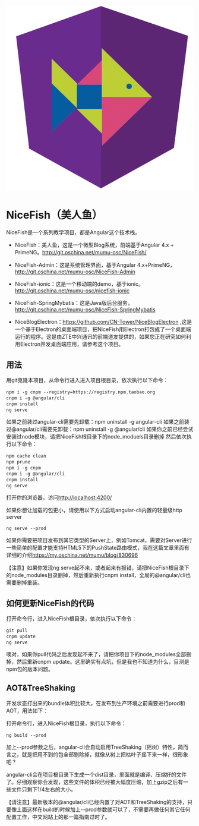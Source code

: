 ![nicefish-jigsaw](src/assets/imgs/nicefish-jigsaw.png)

# NiceFish（美人鱼）

NiceFish是一个系列教学项目，都是Angular这个技术栈。

- NiceFish：美人鱼，这是一个微型Blog系统，前端基于Angular 4.x + PrimeNG。<http://git.oschina.net/mumu-osc/NiceFish/>

- NiceFish-Admin：这是系统管理界面，基于Angular 4.x+PrimeNG，<http://git.oschina.net/mumu-osc/NiceFish-Admin>

- NiceFish-ionic：这是一个移动端的demo，基于ionic。<http://git.oschina.net/mumu-osc/nicefish-ionic>

- NiceFish-SpringMybatis：这是Java版后台服务，<http://git.oschina.net/mumu-osc/NiceFish-SpringMybatis>

- NiceBlogElectron：<https://github.com/CN-Tower/NiceBlogElectron> ,这是一个基于Electron的桌面端项目，把NiceFish用Electron打包成了一个桌面端运行的程序。这是由ZTE中兴通讯的前端道友提供的，如果您正在研究如何利用Electron开发桌面端应用，请参考这个项目。

## 用法

用git克隆本项目，从命令行进入进入项目根目录，依次执行以下命令：

```
npm i -g cnpm --registry=https://registry.npm.taobao.org
cnpm i -g @angular/cli
cnpm install
ng serve
```

如果之前装过angular-cli需要先卸载：npm uninstall -g angular-cli 如果之前装过@angular/cli需要先卸载：npm uninstall -g @angular/cli 如果你之前已经尝试安装过node模块，请把NiceFish根目录下的node_moduels目录删掉 然后依次执行以下命令：

```
npm cache clean
npm prune
npm i -g cnpm
cnpm i -g @angular/cli
cnpm install
ng serve
```

打开你的浏览器，访问<http://localhost:4200/>

如果你想让加载的包更小，请使用以下方式启动angular-cli内置的轻量级http server

```
ng serve --prod
```

如果你需要把项目发布到其它类型的Server上，例如Tomcat，需要对Server进行一些简单的配置才能支持HTML5下的PushState路由模式，我在这篇文章里面有详细的介绍<https://my.oschina.net/mumu/blog/830696>

【注意】如果你发现ng serve起不来，或者起来有报错，请把NiceFish根目录下的node_modules目录删掉，然后重新执行cnpm install，全局的@angular/cli也需要删掉重装。

## 如何更新NiceFish的代码

打开命令行，进入NiceFish根目录，依次执行以下命令：

```
git pull
cnpm update
ng serve
```

噢对，如果你pull代码之后发现起不来了，请把你项目下的node_modules全部删掉，然后重新cnpm update。这里确实有点坑，但是我也不知道为什么，目测是npm包的版本问题。

## AOT&TreeShaking

开发状态打出来的bundle体积比较大，在发布到生产环境之前需要进行prod和AOT，用法如下：

打开命令行，进入NiceFish根目录，执行以下命令：

```
ng build --prod
```

加上--prod参数之后，angular-cli会自动启用TreeShaking（摇树）特性，简而言之，就是把用不到的包全部剔除掉，就像从树上把枯叶子摇下来一样，很形象吧？

angular-cli会在项目根目录下生成一个dist目录，里面就是编译、压缩好的文件了。仔细观察你会发现，这些文件的体积已经被大幅度压缩，加上gzip之后有一些文件只剩下1/4左右的大小。

【请注意】最新版本的@angular/cli已经内置了对AOT和TreeShaking的支持，只要像上面这样在build的时候加上--prod参数就可以了，不需要再做任何其它任何配置工作，中文网站上的那一篇指南过时了。
